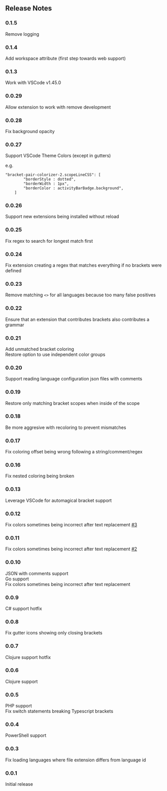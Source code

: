 ## Release Notes

### 0.1.5

Remove logging

### 0.1.4

Add workspace attribute (first step towards web support)

### 0.1.3

Work with VSCode v1.45.0

### 0.0.29

Allow extension to work with remove development

### 0.0.28

Fix background opacity

### 0.0.27

Support VSCode Theme Colors (except in gutters)

e.g.

```
"bracket-pair-colorizer-2.scopeLineCSS": [
		"borderStyle : dotted",
		"borderWidth : 1px",
		"borderColor : activityBarBadge.background",
	]
```

### 0.0.26

Support new extensions being installed without reload

### 0.0.25

Fix regex to search for longest match first

### 0.0.24

Fix extension creating a regex that matches everything if no brackets were defined

### 0.0.23

Remove matching `<>` for all languages because too many false positives

### 0.0.22

Ensure that an extension that contributes brackets also contributes a grammar

### 0.0.21

Add unmatched bracket coloring  
Restore option to use independent color groups

### 0.0.20

Support reading language configuration json files with comments

### 0.0.19

Restore only matching bracket scopes when inside of the scope

### 0.0.18

Be more aggresive with recoloring to prevent mismatches

### 0.0.17

Fix coloring offset being wrong following a string/comment/regex

### 0.0.16

Fix nested coloring being broken

### 0.0.13

Leverage VSCode for automagical bracket support

### 0.0.12

Fix colors sometimes being incorrect after text replacement [#3](https://github.com/CoenraadS/Bracket-Pair-Colorizer-2/issues/3)

### 0.0.11

Fix colors sometimes being incorrect after text replacement [#2](https://github.com/CoenraadS/Bracket-Pair-Colorizer-2/issues/2)

### 0.0.10

JSON with comments support  
Go support  
Fix colors sometimes being incorrect after text replacement

### 0.0.9

C# support hotfix

### 0.0.8

Fix gutter icons showing only closing brackets

### 0.0.7

Clojure support hotfix

### 0.0.6

Clojure support

### 0.0.5

PHP support  
Fix switch statements breaking Typescript brackets

### 0.0.4

PowerShell support

### 0.0.3

Fix loading languages where file extension differs from language id

### 0.0.1

Initial release
